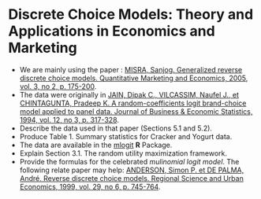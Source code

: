 # Discrete Choice Models: Theory and Applications in Economics and Marketing
* We are mainly using the paper : [MISRA, Sanjog. Generalized reverse discrete choice models. Quantitative Marketing and Economics, 2005, vol. 3, no 2, p. 175-200](https://booksc.org/book/8122485/a8bab3).
* The data were originally in [JAIN, Dipak C., VILCASSIM, Naufel J., et CHINTAGUNTA, Pradeep K. A random-coefficients logit brand-choice model applied to panel data. Journal of Business & Economic Statistics, 1994, vol. 12, no 3, p. 317-328](https://booksc.org/book/21856588/9eb889).
* Describe the data used in that paper (Sections 5.1 and 5.2).
* Produce Table 1. Summary statistics for Cracker and Yogurt data.
* The data are available in the [mlogit](https://cran.r-project.org/web/packages/mlogit/index.html) **R** Package.
* Explain Section 3.1. The random utility maximization framework.
* Provide the formulas for the celebrated *mulinomial logit model*. The following relate paper may help: [ANDERSON, Simon P. et DE PALMA, André. Reverse discrete choice models. Regional Science and Urban Economics, 1999, vol. 29, no 6, p. 745-764](https://booksc.org/book/14057891/a29f1c).
